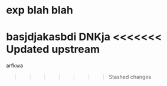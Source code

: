 # exp blah blah
 basjdjakasbdi
 DNKja
<<<<<<< Updated upstream
=======
 arfkwa
>>>>>>> Stashed changes
